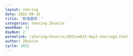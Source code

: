```yaml
---
layout: sharing
date: 2022-08-16
title: "新增靈修："
categories: sharing Zhuolin
weekNum: 33
dayNum: 2
permalink: /sharing/zhuolin/2022/wk33-day2-sharing2.html
author: Zhuolin
cycle: 2022
---  
```

